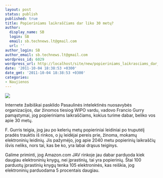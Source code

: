 ```yaml
---
layout: post
status: publish
published: true
title: Popieriniams laikraščiams dar liko 30 metų?
author:
  display_name: SB
  login: SB
  email: sb.technews.lt@gmail.com
  url: ''
author_login: SB
author_email: sb.technews.lt@gmail.com
wordpress_id: 6029
wordpress_url: http://localhost/site/new/popieriniams_laikrasciams_dar_liko_30_metu/
date: '2011-10-04 18:38:53 +0300'
date_gmt: '2011-10-04 18:38:53 +0300'
categories:
- Naujienos
---
```

<div class="imgright"><img src="http://technews.lt/upload/amazon_kindle_22.jpg"  /></div>
<p>Internete žaibiškai pasklido Pasaulinės intelektinės nuosavybės organizacijos, dar žinomos tiesiog WIPO vardu, vadovo Francio Gurry pamąstymai, jog popieriniams laikraščiams, kokius turime dabar, beliko vos apie 30 metų.</p>
<p>F. Gurris teigia, jog jau po kelerių metų popieriniai leidiniai po truputėlį pradės trauktis iš rinkos, o jų leidėjai pereis prie, žinoma, mokamų elektroninių leidinių. Jis pažymėjo, jog apie 2040 metu popierinių laikraščių išvis neliks, nors tai, kas be ko, yra labai drąsus teiginys.</p>
<p>Galime priminti, jog Amazon.com JAV rinkoje jau dabar parduoda kiek daugiau elektroninių knygų, nei įprastinių, tai yra popierinių. Štai 100 parduotų įprastinių knygų tenka 105 elektroninės, kas reiškia, jog elektroninių parduodama 5 procentais daugiau.</p>

